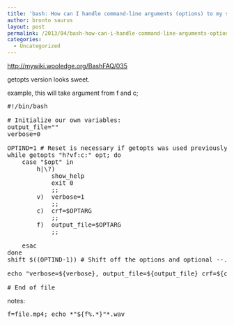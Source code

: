 ```yaml
---
title: 'bash: How can I handle command-line arguments (options) to my script easily?'
author: bronto saurus
layout: post
permalink: /2013/04/bash-how-can-i-handle-command-line-arguments-options-to-my-script-easily/
categories:
  - Uncategorized
---
```

<http://mywiki.wooledge.org/BashFAQ/035>

getopts version looks sweet.

example, this will take argument from f and c;

<pre>#!/bin/bash

# Initialize our own variables:
output_file=""
verbose=0

OPTIND=1 # Reset is necessary if getopts was used previously in the script.  It is a good idea to make this local in a function.
while getopts "h?vf:c:" opt; do
    case "$opt" in
        h|\?)
            show_help
            exit 0
            ;;
        v)  verbose=1
            ;;
        c)  crf=$OPTARG
            ;;
        f)  output_file=$OPTARG
            ;;

    esac
done
shift $((OPTIND-1)) # Shift off the options and optional --.

echo "verbose=${verbose}, output_file=${output_file} crf=${crf}, Leftovers: $@"

# End of file
</pre>

notes:

<pre>f=file.mp4; echo *"${f%.*}"*.wav</pre>